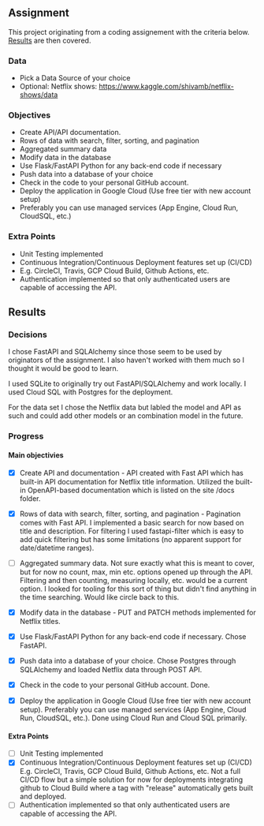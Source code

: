 ## Assignment

This project originating from a coding assignement with the criteria below.  [Results](##Results) are then covered.

### Data
* Pick a Data Source of your choice
* Optional: Netflix shows: https://www.kaggle.com/shivamb/netflix-shows/data

### Objectives
* Create API/API documentation.
* Rows of data with search, filter, sorting, and pagination
* Aggregated summary data
* Modify data in the database
* Use Flask/FastAPI Python for any back-end code if necessary
* Push data into a database of your choice
* Check in the code to your personal GitHub account.
* Deploy the application in Google Cloud (Use free tier with new account setup)
* Preferably you can use managed services (App Engine, Cloud Run, CloudSQL, etc.)

### Extra Points
* Unit Testing implemented
* Continuous Integration/Continuous Deployment features set up (CI/CD)
* E.g. CircleCI, Travis, GCP Cloud Build, Github Actions, etc.
* Authentication implemented so that only authenticated users are capable of accessing the API.

## Results

### Decisions

I chose FastAPI and SQLAlchemy since those seem to be used by originators of the assignment.  I also haven't worked with them much so I thought it would be good to learn.

I used SQLite to originally try out FastAPI/SQLAlchemy and work locally.  I used Cloud SQL with Postgres for the deployment.

For the data set I chose the Netflix data but labled the model and API as such and could add other models or an combination model in the future.

### Progress 

#### Main objectivies
- [x] Create API and documentation - API created with Fast API which has built-in API documentation for Netflix title information.  Utilized the built-in OpenAPI-based documentation which is listed on the site /docs folder.

- [x] Rows of data with search, filter, sorting, and pagination - Pagination comes with Fast API.  I implemented a basic search for now based on title and description.  For filtering I used fastapi-filter which is easy to add quick filtering but has some limitations (no apparent support for date/datetime ranges).

- [ ] Aggregated summary data.  Not sure exactly what this is meant to cover, but for now no count, max, min etc. options opened up through the API.  Filtering and then counting, measuring locally, etc. would be a current option.  I looked for tooling for this sort of thing but didn't find anything in the time searching.  Would like circle back to this.

- [x] Modify data in the database - PUT and PATCH methods implemented for Netflix titles.

- [x] Use Flask/FastAPI Python for any back-end code if necessary.  Chose FastAPI.

- [x] Push data into a database of your choice.  Chose Postgres through SQLAlchemy and loaded Netflix data through POST API.

- [x] Check in the code to your personal GitHub account. Done.

- [x] Deploy the application in Google Cloud (Use free tier with new account setup).  Preferably you can use managed services (App Engine, Cloud Run, CloudSQL, etc.).  Done using Cloud Run and Cloud SQL primarily.

#### Extra Points
- [ ] Unit Testing implemented
- [x] Continuous Integration/Continuous Deployment features set up (CI/CD) E.g. CircleCI, Travis, GCP Cloud Build, Github Actions, etc. Not a full CI/CD flow but a simple solution for now for deployments integrating github to Cloud Build where a tag with "release" automatically gets built and deployed.
- [ ] Authentication implemented so that only authenticated users are capable of accessing the API.